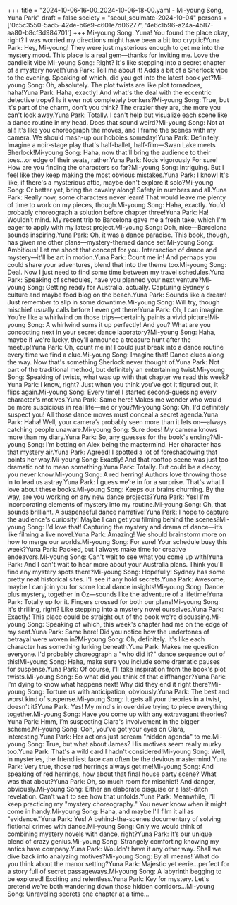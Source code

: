 +++
title = "2024-10-06-16-00_2024-10-06-18-00.yaml - Mi-young Song, Yuna Park"
draft = false
society = "seoul_soulmate-2024-10-04"
persons = ['0c5c3550-5ad5-42de-b6e9-c601e7d06277', '4e6c1b96-a24a-4b87-aa80-b8cf3d984701']
+++
Mi-young Song: Yuna! You found the place okay, right? I was worried my directions might have been a bit too cryptic!Yuna Park: Hey, Mi-young! They were just mysterious enough to get me into the mystery mood. This place is a real gem—thanks for inviting me. Love the candlelit vibe!Mi-young Song: Right? It's like stepping into a secret chapter of a mystery novel!Yuna Park: Tell me about it! Adds a bit of a Sherlock vibe to the evening. Speaking of which, did you get into the latest book yet?Mi-young Song: Oh, absolutely. The plot twists are like plot tornadoes, haha!Yuna Park: Haha, exactly! And what's the deal with the eccentric detective trope? Is it ever not completely bonkers?Mi-young Song: True, but it's part of the charm, don't you think? The crazier they are, the more you can't look away.Yuna Park: Totally. I can't help but visualize each scene like a dance routine in my head. Does that sound weird?Mi-young Song: Not at all! It's like you choreograph the moves, and I frame the scenes with my camera. We should mash-up our hobbies someday!Yuna Park: Definitely. Imagine a noir-stage play that's half-ballet, half-film—Swan Lake meets Sherlock!Mi-young Song: Haha, now that'll bring the audience to their toes...or edge of their seats, rather.Yuna Park: Nods vigorously For sure! How are you finding the characters so far?Mi-young Song: Intriguing. But I feel like they keep making the most obvious mistakes.Yuna Park: I know! It's like, if there's a mysterious attic, maybe don't explore it solo?Mi-young Song: Or better yet, bring the cavalry along! Safety in numbers and all.Yuna Park: Really now, some characters never learn! That would leave me plenty of time to work on my pieces, though.Mi-young Song: Haha, exactly. You'd probably choreograph a solution before chapter three!Yuna Park: Ha! Wouldn’t mind. My recent trip to Barcelona gave me a fresh take, which I'm eager to apply with my latest project.Mi-young Song: Ooh, nice—Barcelona sounds inspiring.Yuna Park: Oh, it was a dance paradise. This book, though, has given me other plans—mystery-themed dance set!Mi-young Song: Ambitious! Let me shoot that concept for you. Intersection of dance and mystery—it'll be art in motion.Yuna Park: Count me in! And perhaps you could share your adventures, blend that into the theme too.Mi-young Song: Deal. Now I just need to find some time between my travel schedules.Yuna Park: Speaking of schedules, have you planned your next venture?Mi-young Song: Getting ready for Australia, actually. Capturing Sydney's culture and maybe food blog on the beach.Yuna Park: Sounds like a dream! Just remember to slip in some downtime.Mi-young Song: Will try, though mischief usually calls before I even get there!Yuna Park: Oh, I can imagine. You're like a whirlwind on those trips—certainly paints a vivid picture!Mi-young Song: A whirlwind sums it up perfectly! And you? What are you concocting next in your secret dance laboratory?Mi-young Song: Haha, maybe if we're lucky, they'll announce a treasure hunt after the meetup!Yuna Park: Oh, count me in! I could just break into a dance routine every time we find a clue.Mi-young Song: Imagine that! Dance clues along the way. Now that's something Sherlock never thought of.Yuna Park: Not part of the traditional method, but definitely an entertaining twist.Mi-young Song: Speaking of twists, what was up with that chapter we read this week?Yuna Park: I know, right? Just when you think you've got it figured out, it flips again.Mi-young Song: Every time! I started second-guessing every character's motives.Yuna Park: Same here! Makes me wonder who would be more suspicious in real life—me or you?Mi-young Song: Oh, I'd definitely suspect you! All those dance moves must conceal a secret agenda.Yuna Park: Haha! Well, your camera’s probably seen more than it lets on—always catching people unaware.Mi-young Song: Sure does! My camera knows more than my diary.Yuna Park: So, any guesses for the book's ending?Mi-young Song: I’m betting on Alex being the mastermind. Her character has that mystery air.Yuna Park: Agreed! I spotted a lot of foreshadowing that points her way.Mi-young Song: Exactly! And that rooftop scene was just too dramatic not to mean something.Yuna Park: Totally. But could be a decoy, you never know.Mi-young Song: A red herring! Authors love throwing those in to lead us astray.Yuna Park: I guess we’re in for a surprise. That's what I love about these books.Mi-young Song: Keeps our brains churning. By the way, are you working on any new dance projects?Yuna Park: Yes! I'm incorporating elements of mystery into my routine.Mi-young Song: Oh, that sounds brilliant. A suspenseful dance narrative!Yuna Park: I hope to capture the audience's curiosity! Maybe I can get you filming behind the scenes?Mi-young Song: I'd love that! Capturing the mystery and drama of dance—it’s like filming a live novel.Yuna Park: Amazing! We should brainstorm more on how to merge our worlds.Mi-young Song: For sure! Your schedule busy this week?Yuna Park: Packed, but I always make time for creative endeavors.Mi-young Song: Can't wait to see what you come up with!Yuna Park: And I can't wait to hear more about your Australia plans. Think you'll find any mystery spots there?Mi-young Song: Hopefully! Sydney has some pretty neat historical sites. I'll see if any hold secrets.Yuna Park: Awesome, maybe I can join you for some local dance insights!Mi-young Song: Dance plus mystery, together in Oz—sounds like the adventure of a lifetime!Yuna Park: Totally up for it. Fingers crossed for both our plans!Mi-young Song: It's thrilling, right? Like stepping into a mystery novel ourselves.Yuna Park: Exactly! This place could be straight out of the book we're discussing.Mi-young Song: Speaking of which, this week's chapter had me on the edge of my seat.Yuna Park: Same here! Did you notice how the undertones of betrayal were woven in?Mi-young Song: Oh, definitely. It's like each character has something lurking beneath.Yuna Park: Makes me question everyone. I'd probably choreograph a "who did it?" dance sequence out of this!Mi-young Song: Haha, make sure you include some dramatic pauses for suspense.Yuna Park: Of course, I'll take inspiration from the book's plot twists.Mi-young Song: So what did you think of that cliffhanger?Yuna Park: I'm dying to know what happens next! Why did they end it right there?Mi-young Song: Torture us with anticipation, obviously.Yuna Park: The best and worst kind of suspense.Mi-young Song: It gets all your theories in a twist, doesn't it?Yuna Park: Yes! My mind's in overdrive trying to piece everything together.Mi-young Song: Have you come up with any extravagant theories?Yuna Park: Hmm, I’m suspecting Clara's involvement in the bigger scheme.Mi-young Song: Ooh, you've got your eyes on Clara, interesting.Yuna Park: Her actions just scream "hidden agenda" to me.Mi-young Song: True, but what about James? His motives seem really murky too.Yuna Park: That's a wild card I hadn't considered!Mi-young Song: Well, in mysteries, the friendliest face can often be the devious mastermind.Yuna Park: Very true, those red herrings always get me!Mi-young Song: And speaking of red herrings, how about that final house party scene? What was that about?Yuna Park: Oh, so much room for mischief! And danger, obviously.Mi-young Song: Either an elaborate disguise or a last-ditch revelation. Can't wait to see how that unfolds.Yuna Park: Meanwhile, I'll keep practicing my "mystery choreography." You never know when it might come in handy.Mi-young Song: Haha, and maybe I'll film it all as "evidence."Yuna Park: Yes! A behind-the-scenes documentary of solving fictional crimes with dance.Mi-young Song: Only we would think of combining mystery novels with dance, right?Yuna Park: It’s our unique blend of crazy genius.Mi-young Song: Strangely comforting knowing my antics have company.Yuna Park: Wouldn't have it any other way. Shall we dive back into analyzing motives?Mi-young Song: By all means! What do you think about the manor setting?Yuna Park: Majestic yet eerie...perfect for a story full of secret passageways.Mi-young Song: A labyrinth begging to be explored! Exciting and relentless.Yuna Park: Key for mystery. Let's pretend we're both wandering down those hidden corridors...Mi-young Song: Unraveling secrets one chapter at a time...